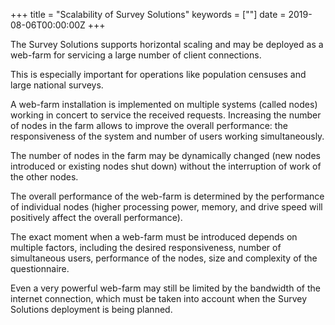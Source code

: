 +++
title = "Scalability of Survey Solutions"
keywords = [""]
date = 2019-08-06T00:00:00Z
+++

The Survey Solutions supports horizontal scaling and may be 
deployed as a web-farm for servicing a large number of 
client connections.

This is especially important for operations like population 
censuses and large national surveys.

A web-farm installation is implemented on multiple systems 
(called nodes) working in concert to service the received 
requests. Increasing the number of nodes in the farm allows
to improve the overall performance: the responsiveness of
the system and number of users working simultaneously.

The number of nodes in the farm may be dynamically changed
(new nodes introduced or existing nodes shut down) without 
the interruption of work of the other nodes.

The overall performance of the web-farm is determined by
the performance of individual nodes (higher processing 
power, memory, and drive speed will positively affect the
overall performance).

The exact moment when a web-farm must be introduced depends
on multiple factors, including the desired responsiveness,
number of simultaneous users, performance of the nodes, size
and complexity of the questionnaire.

Even a very powerful web-farm may still be limited by the
bandwidth of the internet connection, which must be taken
into account when the Survey Solutions deployment is being
planned.


